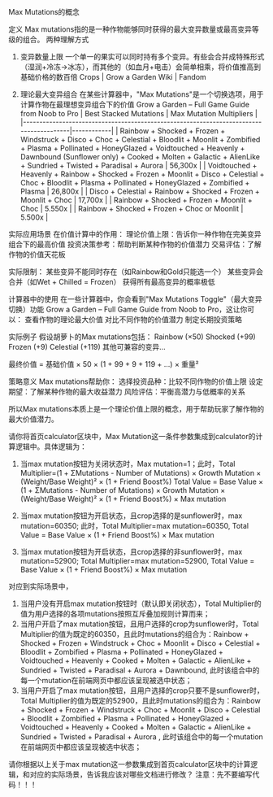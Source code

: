 Max Mutations的概念

定义
Max mutations指的是一种作物能够同时获得的最大变异数量或最高变异等级的组合。
两种理解方式
1. 变异数量上限
一个单一的果实可以同时持有多个变异。有些会合并成特殊形式（湿润+冷冻→冰冻），而其他的（如血月+电击）会简单相乘，将价值推高到基础价格的数百倍 Crops | Grow a Garden Wiki | Fandom

2. 理论最大变异组合
在某些计算器中，"Max Mutations"是一个切换选项，用于计算作物在最理想变异组合下的价值 Grow a Garden – Full Game Guide from Noob to Pro
| Best Stacked Mutations                                                                 | Max Mutation Multipliers |
|----------------------------------------------------------------------------------------|------------|
| Rainbow + Shocked + Frozen + Windstruck + Disco + Choc + Celestial + Bloodlit + Moonlit + Zombified + Plasma + Pollinated + HoneyGlazed + Voidtouched + Heavenly + Dawnbound (Sunflower only) + Cooked + Molten + Galactic + AlienLike + Sundried + Twisted + Paradisal + Aurora | 56,300x |
| Voidtouched + Heavenly + Rainbow + Shocked + Frozen + Moonlit + Disco + Celestial + Choc + Bloodlit + Plasma + Pollinated + HoneyGlazed + Zombified + Plasma | 26,800x |
| Disco + Celestial + Rainbow + Shocked + Frozen + Moonlit + Choc | 17,700x |
| Rainbow + Shocked + Frozen + Moonlit + Choc | 5.550x |
| Rainbow + Shocked + Frozen + Choc or Moonlit | 5.500x |

实际应用场景
在价值计算中的作用：
理论价值上限：告诉你一种作物在完美变异组合下的最高价值
投资决策参考：帮助判断某种作物的价值潜力
交易评估：了解作物的价值天花板

实际限制：
某些变异不能同时存在（如Rainbow和Gold只能选一个）
某些变异会合并（如Wet + Chilled = Frozen）
获得所有最高变异的概率极低

计算器中的使用
在一些计算器中，你会看到"Max Mutations Toggle"（最大变异切换）功能 Grow a Garden – Full Game Guide from Noob to Pro，这让你可以：
查看作物的理论最大价值
对比不同作物的价值潜力
制定长期投资策略

实际例子
假设胡萝卜的Max mutations包括：
Rainbow (×50)
Shocked (+99)
Frozen (+9)
Celestial (+119)
其他可兼容的变异...

最终价值 = 基础价值 × 50 × (1 + 99 + 9 + 119 + ...) × 重量²

策略意义
Max mutations帮助你：
选择投资品种：比较不同作物的价值上限
设定期望：了解某种作物的最大收益潜力
风险评估：平衡高潜力与低概率的关系

所以Max mutations本质上是一个理论价值上限的概念，用于帮助玩家了解作物的最大价值潜力。



请你将首页calculator区块中，Max Mutation这一条件参数集成到calculator的计算逻辑中。具体逻辑为：

1. 当max mutation按钮为关闭状态时，Max mutation=1；此时，Total Multiplier=(1 + ΣMutations - Number of Mutations) × Growth Mutation × (Weight/Base Weight)² × (1 + Friend Boost%) 
Total Value = Base Value × (1 + ΣMutations - Number of Mutations) × Growth Mutation × (Weight/Base Weight)² × (1 + Friend Boost%) × Max mutation

2. 当max mutation按钮为开启状态，且crop选择的是sunflower时，max mutation=60350; 此时，Total Multiplier=max mutation=60350,
Total Value = Base Value × (1 + Friend Boost%) × Max mutation

3. 当max mutation按钮为开启状态，且crop选择的非sunflower时，max mutation=52900; Total Multiplier=max mutation=52900,
Total Value = Base Value × (1 + Friend Boost%) × Max mutation

对应到实际场景中，
1. 当用户没有开启max mutation按钮时（默认即关闭状态），Total Multiplier的值为用户选择的各项mutations按照互斥叠加规则计算而来；
2. 当用户开启了max mutation按钮，且用户选择的crop为sunflower时，Total Multiplier的值为既定的60350，且此时mutations的组合为：Rainbow + Shocked + Frozen + Windstruck + Choc + Moonlit + Disco + Celestial + Bloodlit + Zombified + Plasma + Pollinated + HoneyGlazed + Voidtouched + Heavenly + Cooked + Molten + Galactic + AlienLike + Sundried + Twisted + Paradisal + Aurora + Dawnbound, 此时该组合中的每一个mutation在前端网页中都应该呈现被选中状态；
3. 当用户开启了max mutation按钮，且用户选择的crop只要不是sunflower时，Total Multiplier的值为既定的52900，且此时mutations的组合为：Rainbow + Shocked + Frozen + Windstruck + Choc + Moonlit + Disco + Celestial + Bloodlit + Zombified + Plasma + Pollinated + HoneyGlazed + Voidtouched + Heavenly + Cooked + Molten + Galactic + AlienLike + Sundried + Twisted + Paradisal + Aurora , 此时该组合中的每一个mutation在前端网页中都应该呈现被选中状态；


请你根据以上关于max mutation这一参数集成到首页calculator区块中的计算逻辑，和对应的实际场景，告诉我应该对哪些文档进行修改？
注意：先不要编写代码！！！







